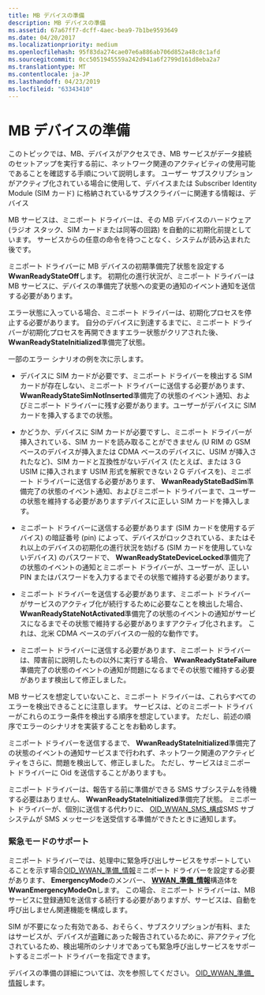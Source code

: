 ```yaml
---
title: MB デバイスの準備
description: MB デバイスの準備
ms.assetid: 67a67ff7-dcff-4aec-bea9-7b1be9593649
ms.date: 04/20/2017
ms.localizationpriority: medium
ms.openlocfilehash: 95f83da274cae07e6a886ab706d852a48c8c1afd
ms.sourcegitcommit: 0cc5051945559a242d941a6f2799d161d8eba2a7
ms.translationtype: MT
ms.contentlocale: ja-JP
ms.lasthandoff: 04/23/2019
ms.locfileid: "63343410"
---
```

# <a name="mb-device-readiness"></a>MB デバイスの準備


このトピックでは、MB、デバイスがアクセスでき、MB サービスがデータ接続のセットアップを実行する前に、ネットワーク関連のアクティビティの使用可能であることを確認する手順について説明します。 ユーザー サブスクリプションがアクティブ化されている場合に使用して、デバイスまたは Subscriber Identity Module (SIM カード) に格納されているサブスクライバーに関連する情報は、デバイス

MB サービスは、ミニポート ドライバーは、その MB デバイスのハードウェア (ラジオ スタック、SIM カードまたは同等の回路) を自動的に初期化前提としています。 サービスからの任意の命令を待つことなく、システムが読み込まれた後です。

ミニポート ドライバーに MB デバイスの初期準備完了状態を設定する**WwanReadyStateOff**します。 初期化の進行状況が、ミニポート ドライバーは MB サービスに、デバイスの準備完了状態への変更の通知のイベント通知を送信する必要があります。

エラー状態に入っている場合、ミニポート ドライバーは、初期化プロセスを停止する必要があります。 自分のデバイスに到達するまでに、ミニポート ドライバーが初期化プロセスを再開できますエラー状態がクリアされた後、 **WwanReadyStateInitialized**準備完了状態。

一部のエラー シナリオの例を次に示します。

-   デバイスに SIM カードが必要です、ミニポート ドライバーを検出する SIM カードが存在しない、ミニポート ドライバーに送信する必要があります、 **WwanReadyStateSimNotInserted**準備完了の状態のイベント通知、およびミニポート ドライバーに残す必要があります。ユーザーがデバイスに SIM カードを挿入するまでの状態。

-   かどうか、デバイスに SIM カードが必要ですし、ミニポート ドライバーが挿入されている、SIM カードを読み取ることができません (U RIM の GSM ベースのデバイスが挿入または CDMA ベースのデバイスに、USIM が挿入されたなど)、SIM カードと互換性がないデバイス (たとえば、または 3 G USIM に挿入されます USIM 形式を解釈できない 2 G デバイスを)、ミニポート ドライバーに送信する必要があります、 **WwanReadyStateBadSim**準備完了の状態のイベント通知、およびミニポート ドライバーまで、ユーザーの状態を維持する必要がありますデバイスに正しい SIM カードを挿入します。

-   ミニポート ドライバーに送信する必要があります (SIM カードを使用するデバイス) の暗証番号 (pin) によって、デバイスがロックされている、またはそれ以上のデバイスの初期化の進行状況を妨げる (SIM カードを使用していないデバイス) のパスワードで、 **WwanReadyStateDeviceLocked**準備完了の状態のイベントの通知とミニポート ドライバーが、ユーザーが、正しい PIN またはパスワードを入力するまでその状態で維持する必要があります。

-   ミニポート ドライバーを送信する必要があります、ミニポート ドライバーがサービスのアクティブ化が続行するために必要なことを検出した場合、 **WwanReadyStateNotActivated**準備完了の状態のイベントの通知がサービスになるまでその状態で維持する必要がありますアクティブ化されます。 これは、北米 CDMA ベースのデバイスの一般的な動作です。

-   ミニポート ドライバーに送信する必要があります、ミニポート ドライバーは、障害前に説明したもの以外に実行する場合、 **WwanReadyStateFailure**準備完了の状態のイベントの通知が問題になるまでその状態で維持する必要があります検出して修正しました。

MB サービスを想定していないこと、ミニポート ドライバーは、これらすべてのエラーを検出できることに注意します。 サービスは、どのミニポート ドライバーがこれらのエラー条件を検出する順序を想定しています。 ただし、前述の順序でエラーのシナリオを実装することをお勧めします。

ミニポート ドライバーを送信するまで、 **WwanReadyStateInitialized**準備完了の状態のイベントの通知サービスまで行われず、ネットワーク関連のアクティビティをさらに、問題を検出して、修正しました。 ただし、サービスはミニポート ドライバーに Oid を送信することがありますも。

ミニポート ドライバーは、報告する前に準備ができる SMS サブシステムを待機する必要はありません、 **WwanReadyStateInitialized**準備完了状態。 ミニポート ドライバーが、個別に送信する代わりに、 [OID\_WWAN\_SMS\_構成](https://msdn.microsoft.com/library/windows/hardware/ff569837)SMS サブシステムが SMS メッセージを送受信する準備ができたときに通知します。

### <a name="emergency-mode-support"></a>緊急モードのサポート

ミニポート ドライバーでは、処理中に緊急呼び出しサービスをサポートしていることを示す場合[OID\_WWAN\_準備\_情報](https://msdn.microsoft.com/library/windows/hardware/ff569833)ミニポート ドライバーを設定する必要があります、 **EmergencyMode**のメンバー、 [ **WWAN\_準備\_情報**](https://msdn.microsoft.com/library/windows/hardware/ff571226)構造体を**WwanEmergencyModeOn**します。 この場合、ミニポート ドライバーは、MB サービスに登録通知を送信する続行する必要がありますが、サービスは、自動を呼び出しません関連機能を構成します。

SIM が不要になった有効である、おそらく、サブスクリプションが有料、またはサービスが、デバイスが盗難にあった報告されているために、非アクティブ化されているため、検出場所のシナリオであっても緊急呼び出しサービスをサポートするミニポート ドライバーを指定できます。

デバイスの準備の詳細については、次を参照してください。 [OID\_WWAN\_準備\_情報](https://msdn.microsoft.com/library/windows/hardware/ff569833)します。

 

 






